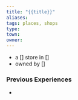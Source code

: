 ```yaml
---
title: "{{title}}"
aliases: 
tags: places, shops
type: 
town:
owner: 
---
```


- a [] store in []
- owned by []

### Previous Experiences
-  

